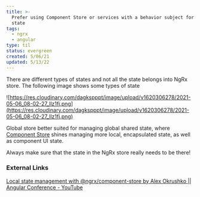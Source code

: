 ```yaml
---
title: >-
  Prefer using Component Store or services with a behavior subject for local
  state
tags:
  - ngrx
  - angular
type: til
status: evergreen
created: 5/06/21
updated: 5/13/22
---
```


There are different types of states and not all the state belongs into NgRx store. The following image shows some types of state

![https://res.cloudinary.com/dagkspppt/image/upload/v1620306278/2021-05-06_08-02-27_llz1fj.png](https://res.cloudinary.com/dagkspppt/image/upload/v1620306278/2021-05-06_08-02-27_llz1fj.png)

Global store better suited for managing global shared state, where [Component Store](https://ngrx.io/guide/component-store/comparison#benefits-and-trade-offs) shines managing more local, encapsulated state, as well as component UI state.

Always make sure that the state in the NgRx store really needs to be there!

### External Links
[Local state management with @ngrx/component-store by Alex Okrushko || Angular Conference - YouTube](https://www.youtube.com/watch?v=zMtubR7etsE)
